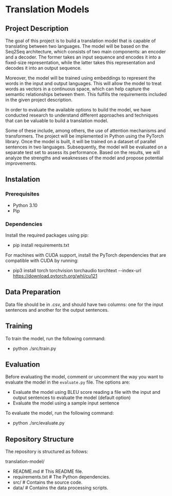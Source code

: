 # Translation Models

## Project Description
The goal of this project is to build a translation model that is capable of translating between
two languages. The model will be based on the Seq2Seq architecture, which consists of two
main components: an encoder and a decoder. The former takes an input sequence and encodes
it into a fixed-size representation, while the latter takes this representation and decodes it into
an output sequence.

Moreover, the model will be trained using embeddings to represent the words in the input and
output languages. This will allow the model to treat words as vectors in a continuous space,
which can help capture the semantic relationships between them. This fulfills the requirements
included in the given project description.

In order to evaluate the available options to build the model, we have conducted research to understand different approaches and techniques that can be valuable to build a translation model.

Some of these include, among others, the use of attention mechanisms and transformers.
The project will be implemented in Python using the PyTorch library. Once the model is built,
it will be trained on a dataset of parallel sentences in two languages. Subsequently, the model
will be evaluated on a separate test set to assess its performance. Based on the results, we will
analyze the strengths and weaknesses of the model and propose potential improvements.

## Instalation

### Prerequisites
- Python 3.10
- Pip


### Dependencies
Install the required packages using pip: 
- pip install requirements.txt

For machines with CUDA support, install the PyTorch dependencies that are compatible with CUDA by running:
- pip3 install torch torchvision torchaudio torchtext --index-url https://download.pytorch.org/whl/cu121


## Data Preparation
Data file should be in .csv, and should have two columns: one for the input sentences and another for the output sentences.


## Training
To train the model, run the following command:
- python ./src/train.py


## Evaluation

Before evaluating the model, comment or uncomment the way you want to evaluate the model in the `evaluate.py` file. 
The options are:
- Evaluate the model using BLEU score reading a file with the input and output sentences to evaluate the model (default option)
- Evaluate the model using a sample input sentence

To evaluate the model, run the following command:
- python ./src/evaluate.py

## Repository Structure
The repository is structured as follows:
   
translation-model/
* README.md          # This README file.
* requirements.txt   # The Python dependencies.
* src/               # Contains the source code.
* data/              # Contains the data processing scripts.
